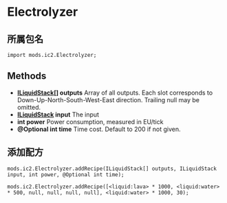 # Electrolyzer

## 所属包名

`import mods.ic2.Electrolyzer;`

## Methods

- **[ILiquidStack](/Vanilla/Liquids/ILiquidStack/)[] outputs** Array of all outputs. Each slot corresponds to Down-Up-North-South-West-East direction. Trailing null may be omitted.
- **[ILiquidStack](/Vanilla/Liquids/ILiquidStack/) input** The input
- **int power** Power consumption, measured in EU/tick
- **@Optional int time** Time cost. Default to 200 if not given.

## 添加配方

```zenscript
mods.ic2.Electrolyzer.addRecipe(ILiquidStack[] outputs, ILiquidStack input, int power, @Optional int time);

mods.ic2.Electrolyzer.addRecipe([<liquid:lava> * 1000, <liquid:water> * 500, null, null, null, null], <liquid:water> * 1000, 30);
```